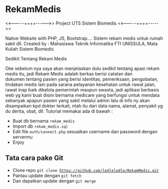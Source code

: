 # RekamMedis

<<-----++++----->> Project UTS Sistem Biomedis <<-----++++----->>

Native Website with PHP, JS, Bootstrap....
Sistem rekam medis untuk rumah sakit dll.
Created by : Mahasiswa Teknik Informatika FTI UNISSULA, Mata Kuliah Sistem Biomedis

Sedikit Tentang Rekam Medis

Oke sebelum nya saya akan menjelaskan dulu sedikit tentang apasi rekam medis itu, jadi Rekam Medis adalah berkas berisi catatan dan dokumen tentang pasien yang berisi identitas, pemeriksaan, pengobatan, tindakan medis lain pada sarana pelayanan kesehatan untuk rawat jalan, rawat inap baik dikelola pemerintah maupun swasta, jadi aplikasi berbasis web yg kami buat disini bernama medicare yang berfungsi untuk mendata sebanyak apapun pasien yang sakit melalui admin lalu di info ny akan disampaikan kpd dokter terkait, ntah itu dari data nama, alamat, penyakit yg du derita, obat, dll. Tutorial memakai ada di bawah :

- Buat db bernama <code>rekam_medis</code>
- Import db <code>rekam_medis.sql</code>
- Edit file <code>auth/connect.php</code> sesuaikan username dan password dengan servermu
- Enjoy


Tata cara pake Git
-

- Clone repo <code>git clone https://github.com/ledleledle/RekamMedis.git</code>
- Pantau update dengan <code>git fetch</code>
- Dan dapatkan update dengan <code>git merge</code>
